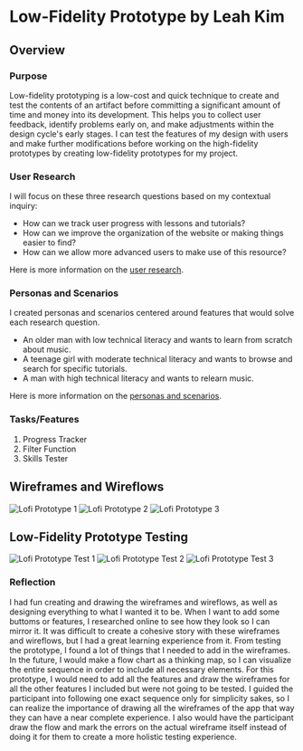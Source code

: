 # Low-Fidelity Prototype by Leah Kim

## Overview

### Purpose 
Low-fidelity prototyping is a low-cost and quick technique to create and test the contents of an artifact before committing a significant amount of time and money into its development. This helps you to collect user feedback, identify problems early on, and make adjustments within the design cycle's early stages. I can test the features of my design with users and make further modifications before working on the high-fidelity prototypes by creating low-fidelity prototypes for my project.

### User Research
I will focus on these three research questions based on my contextual inquiry:
* How can we track user progress with lessons and tutorials?
* How can we improve the organization of the website or making things easier to find?
* How can we allow more advanced users to make use of this resource?

Here is more information on the [user research](https://leahkim07.github.io/DH110/assignment03/assignment03.html).

### Personas and Scenarios
I created personas and scenarios centered around features that would solve each research question.
* An older man with low technical literacy and wants to learn from scratch about music.
* A teenage girl with moderate technical literacy and wants to browse and search for specific tutorials.
* A man with high technical literacy and wants to relearn music.

Here is more information on the [personas and scenarios](https://leahkim07.github.io/DH110/assignment04/).

### Tasks/Features
1. Progress Tracker
2. Filter Function
3. Skills Tester

## Wireframes and Wireflows
![Lofi Prototype 1](Lofi_Prototype_1.jpg)
![Lofi Prototype 2](Lofi_Prototype_2.jpg)
![Lofi Prototype 3](Lofi_Prototype_3.jpg)

## Low-Fidelity Prototype Testing
![Lofi Prototype Test 1](Lofi_Prototype_Test_1.jpg)
![Lofi Prototype Test 2](Lofi_Prototype_Test_2.jpg)
![Lofi Prototype Test 3](Lofi_Prototype_Test_3.jpg)

### Reflection
  I had fun creating and drawing the wireframes and wireflows, as well as designing everything to what I wanted it to be. When I want to add some buttoms or features, I researched online to see how they look so I can mirror it. It was difficult to create a cohesive story with these wireframes and wireflows, but I had a great learning experience from it. From testing the prototype, I found a lot of things that I needed to add in the wireframes. In the future, I would make a flow chart as a thinking map, so I can visualize the entire sequence in order to include all necessary elements. For this prototype, I would need to add all the features and draw the wireframes for all the other features I included but were not going to be tested. I guided the participant into following one exact sequence only for simplicity sakes, so I can realize the importance of drawing all the wireframes of the app that way they can have a near complete experience. I also would have the participant draw the flow and mark the errors on the actual wireframe itself instead of doing it for them to create a more holistic testing experience. 
